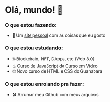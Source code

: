 # Olá, mundo! 👋

### O que estou fazendo:
- 🧱 Um [site pessoal](https://brianmath.github.io) com as coisas que eu gosto

### O que estou estudando:
- ⛓ Blockchain, NFT, DApps, etc (Web 3.0)
- ♨ Curso de JavaScript do Curso em Vídeo
- 🤓 Novo curso de HTML e CSS do Guanabara

### O que estou enrolando pra fazer:
- 🛠 Arrumar meu Github com meus arquivos 
